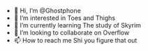 - 👋 Hi, I’m @Ghostphone
- 👀 I’m interested in Toes and Thighs
- 🌱 I’m currently learning The study of Skyrim
- 💞️ I’m looking to collaborate on Overflow
- 📫 How to reach me Shi you figure that out

<!---
Ghostphone/Ghostphone is a ✨ special ✨ repository because its `README.md` (this file) appears on your GitHub profile.
You can click the Preview link to take a look at your changes.
--->
